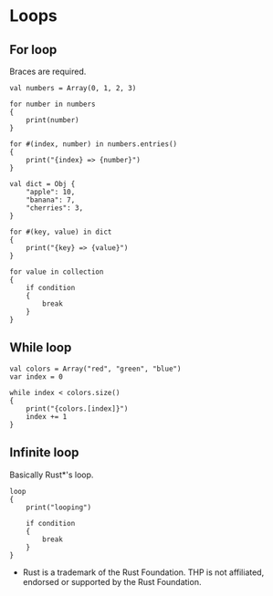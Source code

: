 # Loops

## For loop

Braces are required.

```thp
val numbers = Array(0, 1, 2, 3)

for number in numbers
{
    print(number)
}

for #(index, number) in numbers.entries()
{
    print("{index} => {number}")
}
```

```thp
val dict = Obj {
    "apple": 10,
    "banana": 7,
    "cherries": 3,
}

for #(key, value) in dict
{
    print("{key} => {value}")
}
```

```thp
for value in collection
{
    if condition
    {
        break
    }
}
```


## While loop

```thp
val colors = Array("red", "green", "blue")
var index = 0

while index < colors.size()
{
    print("{colors.[index]}")
    index += 1
}
```


## Infinite loop

Basically Rust*'s loop.

```thp
loop
{
    print("looping")

    if condition
    {
        break
    }
}
```

* Rust is a trademark of the Rust Foundation. THP is not affiliated,
endorsed or supported by the Rust Foundation.







